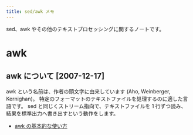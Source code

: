 ```yaml
---
title: sed/awk メモ
---
```


sed、awk やその他のテキストプロセッシングに関するノートです。


awk
====

awk について [2007-12-17]
----
awk という名前は、作者の頭文字に由来しています (Aho, Weinberger, Kernighan)。
特定のフォーマットのテキストファイルを処理するのに適した言語です。
sed と同じくストリーム指向で、テキストファイルを 1 行ずつ読み、結果を標準出力へ書き出すという動作をします。

* [awk の基本的な使い方](awk-basic.html)

